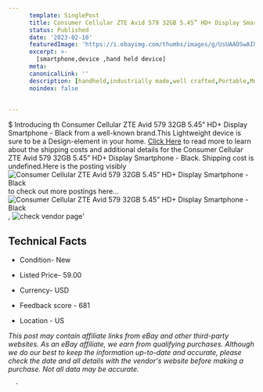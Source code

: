 ```yaml
---
      template: SinglePost
      title: Consumer Cellular ZTE Avid 579 32GB 5.45” HD+ Display Smartphone - Black
      status: Published
      date: '2023-02-10'
      featuredImage: 'https://i.ebayimg.com/thumbs/images/g/UsUAAOSwAIhj4buB/s-l225.jpg'
      excerpt: >-
        [smartphone,device ,hand held device]
      meta:
      canonicalLink: ''
      description: [handheld,industrially made,well crafted,Portable,Mobile,Compact,Convenient,Lightweight,Maneuverable,Man-portable,Miniature,Carriable,Hand-held,Light,Holdable,Transportable,Mobile device,Pocket-sized,On-the-go,Wireless,Cordless,Compact size,Convenient size, smartphone,device ,hand held device]
      noindex: false
      

---
```

$
      Introducing th Consumer Cellular ZTE Avid 579 32GB 5.45” HD+ Display Smartphone - Black from a well-known brand.This Lightweight device  is sure to be a Design-element in your home. [Click Here](https://www.ebay.com/itm/285137018446?hash=item42637d9e4e%3Ag%3AUsUAAOSwAIhj4buB&mkevt=1&mkcid=1&mkrid=711-53200-19255-0&campid=%253CePNCampaignId%253E&customid=%253CreferenceId%253E&toolid=10049) to read more to learn about the shipping costs and additional details for the Consumer Cellular ZTE Avid 579 32GB 5.45” HD+ Display Smartphone - Black. Shipping cost is undefined.Here is the posting visibly ![Consumer Cellular ZTE Avid 579 32GB 5.45” HD+ Display Smartphone - Black](https://i.ebayimg.com/thumbs/images/g/UsUAAOSwAIhj4buB/s-l225.jpg) to check out more postings here... ![Consumer Cellular ZTE Avid 579 32GB 5.45” HD+ Display Smartphone - Black](https://i.ebayimg.com/images/g/UsUAAOSwAIhj4buB/s-l1600.jpg), ![check vendor page](https://origin-galleryplus.ebayimg.com/ws/web/285137018446_2_0_1/225x225.jpg,https://origin-galleryplus.ebayimg.com/ws/web/285137018446_3_0_1/225x225.jpg,https://origin-galleryplus.ebayimg.com/ws/web/285137018446_4_0_1/225x225.jpg)'

      

 ## Technical Facts 



     
      

 - Condition- New 


      

 - Listed Price- 59.00 


      

 - Currency- USD 


      

 - Feedback score - 681 


      

 - Location - US 


      
      

 *_This post may contain affiliate links from eBay and other third-party websites. As an eBay affiliate, we earn from qualifying purchases. Although we do our best to keep the information up-to-date and accurate, please check the date and all details with the vendor's website before making a purchase. Not all data may be accurate._*




      -
